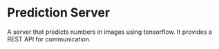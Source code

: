 # Prediction Server

A server that predicts numbers in images using tensorflow. It provides a REST API for communication.
